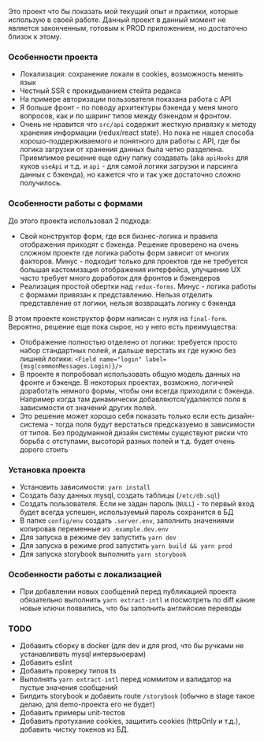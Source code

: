 Это проект что бы показать мой текущий опыт и практики, которые использую в своей работе.
Данный проект в данный момент не является законченным, готовым к PROD приложением, но достаточно близок к этому.

### Особенности проекта
* Локализация: сохранение локали в cookies, возможность менять язык
* Честный SSR с прокидыванием стейта редакса
* На примере авторизации пользователя показана работа с API
* Я больше фронт - по поводу архитектуры бэкенда у меня много вопросов, как и по шаринг типов между бэкендом и фронтом.
* Очень не нравится что `src/api` содержит жесткую привязку к методу хранения информации (redux/react state).
Но пока не нашел способа хорошо-поддерживаемого и понятного для работы с API, где бы логика загрузки от хранения данных была четко разделена.
Приемлимое решение еще одну папку создавать (aka `apiHooks` для хуков `useApi` и т.д. и `api` - для самой логики загрузки и парсинга данных с бэкенда), но кажется что и так уже достаточно сложно получилось.

### Особенности работы с формами
До этого проекта использовал 2 подхода:
* Свой конструктор форм, где вся бизнес-логика и правила отображения приходят с бэкенда. Решение проверено на очень 
сложном проекте где логика работы форм зависит от многих факторов. Минус - подходит только
 для проектов где не требуется большая кастомизация отображения интерфейса, улучшение UX часто требует много доработок
  для фронтов и бэкендеров
* Реализация простой обертки над `redux-forms`. Минус - логика работы с формами привязан к представлению. Нельзя
 отделить представление от логики, нельзя возвращать логику с бэкенда

В этом проекте конструктор форм написан с нуля на `final-form`. Вероятно, решение еще пока сырое, но у него есть преимущества:
* Отображение полностью отделено от логики: требуется просто набор стандартных полей, и дальше верстать их где нужно 
без лишней логики: `<Field name="login" label={msg(commonMessages.Login)}/>`
* В проекте я попробовал использовать общую модель данных на фронте и бэкенде.
В некоторых проектах, возможно, логичней доработать немного формы, чтобы они всегда приходили с бэкенда. 
Например когда там динамически добавляются/удаляются поля в зависимости от значений других полей.
* Это решение может хорошо себя показать только если есть дизайн-система - тогда поля будут верстаться предсказуемо в 
зависимости от типов. Без продуманной дизайн системы существуют риски что борьба с отступами, высоторй разных полей и т.д. 
будет очень дорого стоить

### Установка проекта
* Установить зависимости: `yarn install`
* Создать базу данных mysql, создать таблицы (`/etc/db.sql`)
* Создать пользователя. Если не задан пароль (`NULL`) - то первый вход будет всегда успешен, используемый пароль сохранится в БД  
* В папке `config/env` создать `.server.env`, заполнить значениями копировав переменные из `.example.dev.env`
* Для запуска в режиме dev запустить `yarn dev`
* Для запуска в режиме prod запустить `yarn build && yarn prod`
* Для запуска storybook выполнить `yarn storybook`

### Особенности работы с локализацией
* При добавлении новых сообщений перед публикацией проекта обязательно выполнить `yarn extract-intl` 
и посмотреть по diff какие новые ключи появились, что бы заполнить английские переводы

### TODO
* Добавить сборку в docker (для dev и для prod, что бы ручками не устанавливать mysql интервьюерам)
* Добавить eslint
* Добавить проверку типов ts
* Выполнять `yarn extract-intl` перед коммитом и валидатор на пустые значения сообщений
* Билдить storybook и добавить route `/storybook` (обычно в stage такое делаю, для demo-проекта его не будет)
* Добавить примеры unit-тестов
* Добавить протухание cookies, защитить cookies (httpOnly и т.д.), добавить чистку токенов из БД.
